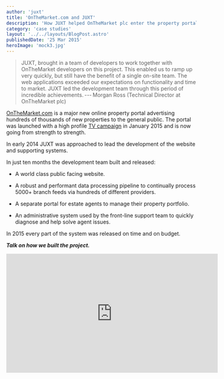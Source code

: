 ```yaml
---
author: 'juxt'
title: 'OnTheMarket.com and JUXT'
description: 'How JUXT helped OnTheMarket plc enter the property portal market'
category: 'case studies'
layout: '../../layouts/BlogPost.astro'
publishedDate: '25 Mar 2015'
heroImage: 'mock3.jpg'
---
```


> JUXT, brought in a team of developers to work together with
> OnTheMarket developers on this project. This enabled us to ramp up
> very quickly, but still have the benefit of a single on-site team. The
> web applications exceeded our expectations on functionality and time
> to market. JUXT led the development team through this period of
> incredible achievements. --- Morgan Ross (Technical Director at
> OnTheMarket plc)

[OnTheMarket.com](https://www.onthemarket.com) is a major new online
property portal advertising hundreds of thousands of new properties to
the general public. The portal was launched with a high profile [TV
campaign](https://www.youtube.com/watch?v=loSbAMKr_h0) in January 2015
and is now going from strength to strength.

In early 2014 JUXT was approached to lead the development of the website
and supporting systems.

In just ten months the development team built and released:

- A world class public facing website.

- A robust and performant data processing pipeline to continually
  process 5000+ branch feeds via hundreds of different providers.

- A separate portal for estate agents to manage their property
  portfolio.

- An administrative system used by the front-line support team to
  quickly diagnose and help solve agent issues.

In 2015 every part of the system was released on time and on budget.

**_Talk on how we built the project._**

<iframe width="560" height="315" src="https://www.youtube.com/embed/Z_RWPx5Gzdo" title="Real Estate Clojure - Jon Pither" frameborder="0" allow="accelerometer; autoplay; clipboard-write; encrypted-media; gyroscope; picture-in-picture" allowfullscreen></iframe>
